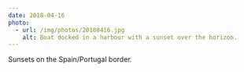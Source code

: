 ```yaml
---
date: 2018-04-16
photo:
  - url: /img/photos/20180416.jpg
    alt: Boat docked in a harbour with a sunset over the horizon.
---
```


Sunsets on the Spain/Portugal border.
